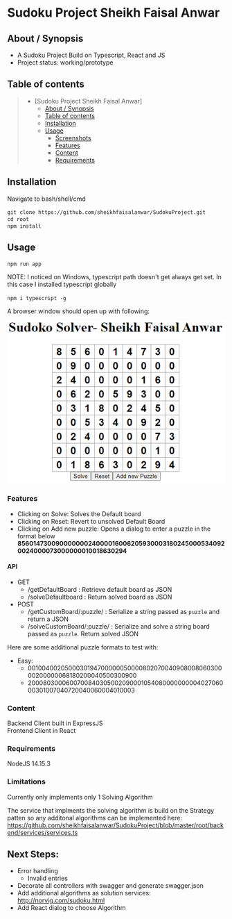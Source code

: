 # Sudoku Project Sheikh Faisal Anwar

## About / Synopsis

* A Sudoku Project Build on Typescript, React and JS
* Project status: working/prototype


## Table of contents



> * [Sudoku Project Sheikh Faisal Anwar]
>   * [About / Synopsis](#about--synopsis)
>   * [Table of contents](#table-of-contents)
>   * [Installation](#installation)
>   * [Usage](#usage)
>     * [Screenshots](#screenshots)
>     * [Features](#features)
>     * [Content](#content)
>     * [Requirements](#requirements)
>     
## Installation
Navigate to bash/shell/cmd
```console
git clone https://github.com/sheikhfaisalanwar/SudokuProject.git
cd root
npm install
```

## Usage

```console
npm run app
```
NOTE: I noticed on Windows,
typescript path doesn't get always get set. In this case I installed typescript globally 

`npm i typescript -g`

A browser window should open up with following: 

![img_1.png](img_1.png)

### Features

- Clicking on Solve: Solves the Default board
- Clicking on Reset: Revert to unsolved Default Board
- Clicking on Add new puzzle: Opens a dialog to enter a puzzle in the format below
  **856014730090000000240000160062059300031802450005340920024000073000000010018630294**
  
  
#### API
- GET
  - /getDefaultBoard : Retrieve default board as JSON
  - /solveDefaultboard : Return solved board as JSON
- POST
  - /getCustomBoard/:puzzle/ : Serialize a string passed as `puzzle` and return a JSON
  - /solveCustomBoard/:puzzle/ : Serialize and solve a string board passed as `puzzle`. Return solved JSON
  
  
  
Here are some additional puzzle formats to test with:
  - Easy: 
     - 001004002050003019470000005000080207004090800806030000200000068180200040500300900
     - 200080300060070084030500209000105408000000000402706000301007040720040060004010003
                 

### Content

Backend Client built in ExpressJS <br />
Frontend Client in React

### Requirements

NodeJS 14.15.3

### Limitations

Currently only implements only 1 Solving Algorithm

The service that implments the solving algorithm is build on the Strategy patten so any additonal algorithms can be implemented here:
https://github.com/sheikhfaisalanwar/SudokuProject/blob/master/root/backend/services/services.ts


## Next Steps:
 - Error handling 
   - Invalid entries
 - Decorate all controllers with swagger and generate swagger.json
 - Add additional algorithms as solution services: http://norvig.com/sudoku.html
 - Add React dialog to choose Algorithm
  




